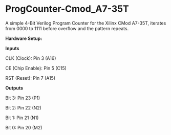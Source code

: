 # ProgCounter-Cmod_A7-35T
A simple 4-Bit Verilog Program Counter for the Xilinx CMod A7-35T, iterates from 0000 to 1111 before overflow and the pattern repeats.

**Hardware Setup:**


**Inputs**

CLK (Clock): Pin 3 (A16)

CE (Chip Enable): Pin 5 (C15)

RST (Reset): Pin 7 (A15)

**Outputs**

Bit 3: Pin 23 (P1)

Bit 2: Pin 22 (N2)

Bit 1: Pin 21 (N1)

Bit 0: Pin 20 (M2)
